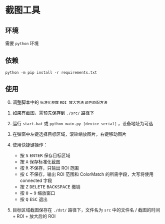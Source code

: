 # 截图工具

## 环境

需要 `python` 环境

## 依赖

```shell
python -m pip install -r requirements.txt
```

## 使用

0. 调整脚本中的 `标准化参数` `ROI 放大方法` `颜色匹配方法`
1. 如果有截图，需预先保存到 `./src/` 路径下
2. 运行 `start.bat` 或 `python main.py [device serial]` ，设备地址为可选
3. 在弹窗中左键选择目标区域，滚轮缩放图片，右键移动图片
4. 使用快捷键操作：
    - 按 <kbd>S</kbd> <kbd>ENTER</kbd> 保存目标区域
    - 按 <kbd>A</kbd> 保存标准化截图
    - 按 <kbd>R</kbd> 不保存，只输出 ROI 范围
    - 按 <kbd>C</kbd> 不保存，输出 ROI 范围和 ColorMatch 的所需字段，大写将使用 connected 字段
    - 按 <kbd>Z</kbd> <kbd>DELETE</kbd> <kbd>BACKSPACE</kbd> 撤销
    - 按 <kbd>0</kbd> ~ <kbd>9</kbd> 缩放窗口
    - 按 <kbd>Q</kbd> <kbd>ESC</kbd> 退出

5. 目标区域截图保存在 `./dst/` 路径下，文件名为 `src` 中的文件名 / 截图的时间 + ROI + 放大后的 ROI
